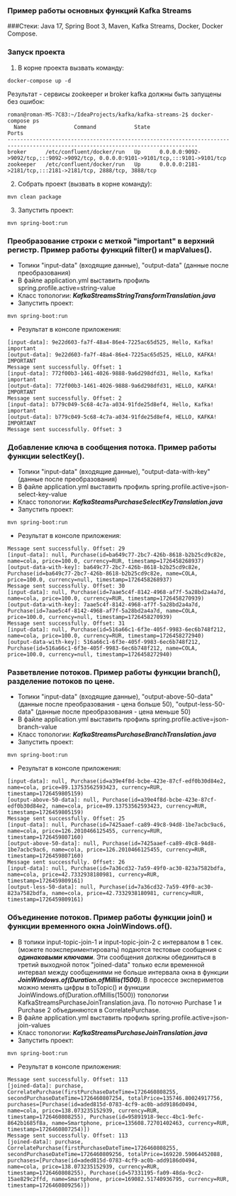 ### Пример работы основных функций Kafka Streams  

###Стеки:
Java 17, Spring Boot 3, Maven, Kafka Streams, Docker, Docker Compose.


### Запуск проекта

1. В корне проекта вызвать команду:

```
docker-compose up -d
```
Результат - сервисы zookeeper и broker kafka должны быть запущены без ошибок:
```
roman@roman-MS-7C83:~/IdeaProjects/kafka/kafka-streams-2$ docker-compose ps
  Name               Command            State                                         Ports                                       
----------------------------------------------------------------------------------------------------------------------------------
broker      /etc/confluent/docker/run   Up      0.0.0.0:9092->9092/tcp,:::9092->9092/tcp, 0.0.0.0:9101->9101/tcp,:::9101->9101/tcp
zookeeper   /etc/confluent/docker/run   Up      0.0.0.0:2181->2181/tcp,:::2181->2181/tcp, 2888/tcp, 3888/tcp   
```  

2. Собрать проект (вызвать в корне команду):
```
mvn clean package
```

3. Запустить проект:
```
mvn spring-boot:run
```  


### Преобразование строки с меткой "important" в верхний регистр. Пример работы функций filter() и mapValues().  
* Топики "input-data" (входящие данные), "output-data" (данные после преобразования)
* В файле application.yml выставить профиль spring.profile.active=string-value  
* Класс топологии: ***KafkaStreamsStringTransformTranslation.java***    
* Запустить проект:  
```
mvn spring-boot:run
```
* Результат в консоле приложения:  
```
[input-data]: 9e22d603-fa7f-48a4-86e4-7225ac65d525, Hello, Kafka! important
[output-data]: 9e22d603-fa7f-48a4-86e4-7225ac65d525, HELLO, KAFKA! IMPORTANT
Message sent successfully. Offset: 1
[input-data]: 772f00b3-1461-4026-9888-9a6d298dfd31, Hello, Kafka! important
[output-data]: 772f00b3-1461-4026-9888-9a6d298dfd31, HELLO, KAFKA! IMPORTANT
Message sent successfully. Offset: 2
[input-data]: b779c049-5c68-4c7a-a034-91fde25d8ef4, Hello, Kafka! important
[output-data]: b779c049-5c68-4c7a-a034-91fde25d8ef4, HELLO, KAFKA! IMPORTANT
Message sent successfully. Offset: 3
```  

### Добавление ключа в сообщения потока. Пример работы функции selectKey().
* Топики "input-data" (входящие данные), "output-data-with-key" (данные после преобразования)
* В файле application.yml выставить профиль spring.profile.active=json-select-key-value
* Класс топологии: ***KafkaSteamsPurchaseSelectKeyTranslation.java***
* Запустить проект:
```
mvn spring-boot:run
```
* Результат в консоле приложения:
```
Message sent successfully. Offset: 29
[input-data]: null, Purchase(id=ba649c77-2bc7-426b-8618-b2b25cd9c82e, name=cola, price=100.0, currency=RUR, timestamp=1726458268937)
[output-data-with-key]: ba649c77-2bc7-426b-8618-b2b25cd9c82e, Purchase(id=ba649c77-2bc7-426b-8618-b2b25cd9c82e, name=COLA, price=100.0, currency=null, timestamp=1726458268937)
Message sent successfully. Offset: 30
[input-data]: null, Purchase(id=7aae5c4f-8142-4968-af7f-5a28bd2a4a7d, name=cola, price=100.0, currency=RUR, timestamp=1726458270939)
[output-data-with-key]: 7aae5c4f-8142-4968-af7f-5a28bd2a4a7d, Purchase(id=7aae5c4f-8142-4968-af7f-5a28bd2a4a7d, name=COLA, price=100.0, currency=null, timestamp=1726458270939)
Message sent successfully. Offset: 31
[input-data]: null, Purchase(id=516a66c1-6f3e-405f-9983-6ec6b748f212, name=cola, price=100.0, currency=RUR, timestamp=1726458272940)
[output-data-with-key]: 516a66c1-6f3e-405f-9983-6ec6b748f212, Purchase(id=516a66c1-6f3e-405f-9983-6ec6b748f212, name=COLA, price=100.0, currency=null, timestamp=1726458272940)

```  

### Разветвление потоков. Пример работы функции branch(), разделение потоков по цене.
* Топики "input-data" (входящие данные), "output-above-50-data" (данные после преобразования - цена больше 50), "output-less-50-data" (данные после преобразования - цена меньше 50)
* В файле application.yml выставить профиль spring.profile.active=json-branch-value
* Класс топологии: ***KafkaStreamsPurchaseBranchTranslation.java***
* Запустить проект:
```
mvn spring-boot:run
```
* Результат в консоле приложения:  
```
[input-data]: null, Purchase(id=a39e4f8d-bcbe-423e-87cf-edf0b30d84e2, name=cola, price=89.13753562593423, currency=RUR, timestamp=1726459805159)
[output-above-50-data]: null, Purchase(id=a39e4f8d-bcbe-423e-87cf-edf0b30d84e2, name=cola, price=89.13753562593423, currency=RUR, timestamp=1726459805159)
Message sent successfully. Offset: 25
[input-data]: null, Purchase(id=7425aaef-ca89-49c8-94d8-1be7acbc9ac6, name=cola, price=126.2010466125455, currency=RUR, timestamp=1726459807160)
[output-above-50-data]: null, Purchase(id=7425aaef-ca89-49c8-94d8-1be7acbc9ac6, name=cola, price=126.2010466125455, currency=RUR, timestamp=1726459807160)
Message sent successfully. Offset: 26
[input-data]: null, Purchase(id=7a36cd32-7a59-49f0-ac30-823a7582bdfa, name=cola, price=42.7332938180981, currency=RUR, timestamp=1726459809161)
[output-less-50-data]: null, Purchase(id=7a36cd32-7a59-49f0-ac30-823a7582bdfa, name=cola, price=42.7332938180981, currency=RUR, timestamp=1726459809161)

```

### Объединение потоков. Пример работы функции join() и функции временного окна JoinWindows.of().
* В топики input-topic-join-1 и input-topic-join-2 с интервалом в 1 сек. (можете поэкспериментировать) подаются тестовые сообщения с ***одинаковыми ключами***. Эти сообщения должны обединиться в третий выходной поток "joined-data" только если временной интервал между сообщениями не больше интервала окна в функции ***JoinWindows.of(Duration.ofMillis(1500)***. В просессе экспериметов можно менять цифры в toTopic() и функции JoinWindows.of(Duration.ofMillis(1500)) топологии KafkaStreamsPurchaseJoinTranslation.java. 
  По поточно Purchase 1 и Purchase 2 объединяются в CorrelatePurchase.
* В файле application.yml выставить профиль spring.profile.active=json-join-values
* Класс топологии: ***KafkaStreamsPurchaseJoinTranslation.java***
* Запустить проект:
```
mvn spring-boot:run
```
* Результат в консоле приложения: 
```
Message sent successfully. Offset: 113
[joined-data]: purchase, CorrelatePurchase(firstPurchaseDateTime=1726460808255, secondPurchaseDateTime=1726460807254, totalPrice=135746.80024917756, purchases=[Purchase(id=aded815d-0783-4cf9-ac0b-add9186d0494, name=cola, price=138.073235152939, currency=RUR, timestamp=1726460808255), Purchase(id=95891918-9ecc-4bc1-9efc-8642b1685f8a, name=Smartphone, price=135608.72701402463, currency=RUR, timestamp=1726460807254)])
Message sent successfully. Offset: 113
[joined-data]: purchase, CorrelatePurchase(firstPurchaseDateTime=1726460808255, secondPurchaseDateTime=1726460809256, totalPrice=169220.59064452088, purchases=[Purchase(id=aded815d-0783-4cf9-ac0b-add9186d0494, name=cola, price=138.073235152939, currency=RUR, timestamp=1726460808255), Purchase(id=57331195-fa09-48da-9cc2-15ae829c2ffd, name=Smartphone, price=169082.51740936795, currency=RUR, timestamp=1726460809256)])

```
